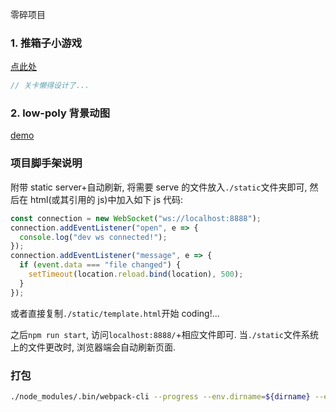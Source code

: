 零碎项目

### 1. 推箱子小游戏

[点此处](https://yueminhu.github.io/misc-projects/static/index.html)

```javascript
// 关卡懒得设计了...
```

### 2. low-poly 背景动图

[demo](https://yueminhu.github.io/misc-projects/static/canvas-low-poly.html)

### 项目脚手架说明

附带 static server+自动刷新, 将需要 serve 的文件放入`./static`文件夹即可, 然后在 html(或其引用的 js)中加入如下 js 代码:

```javascript
const connection = new WebSocket("ws://localhost:8888");
connection.addEventListener("open", e => {
  console.log("dev ws connected!");
});
connection.addEventListener("message", e => {
  if (event.data === "file changed") {
    setTimeout(location.reload.bind(location), 500);
  }
});
```

或者直接复制`./static/template.html`开始 coding!...

之后`npm run start`, 访问`localhost:8888/`+相应文件即可.
当`./static`文件系统上的文件更改时, 浏览器端会自动刷新页面.

### 打包

```sh
./node_modules/.bin/webpack-cli --progress --env.dirname=${dirname} --env.NODE_ENV=${production | development}
```
